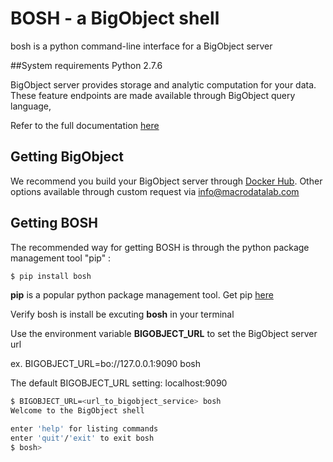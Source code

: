 # BOSH - a BigObject shell

bosh is a python command-line interface for a BigObject server

##System requirements
Python 2.7.6

BigObject server provides storage and analytic computation for your data.
These feature endpoints are made available through BigObject query language,

Refer to the full documentation [here](https://docs.bigobject.io/)

## Getting BigObject

We recommend you build your BigObject server through
[Docker Hub](https://registry.hub.docker.com/u/macrodata/bigobject/).  Other options available through custom
request via info@macrodatalab.com

## Getting BOSH

The recommended way for getting BOSH is through the python package management tool "pip" :

```bash
$ pip install bosh
```

**pip** is a popular python package management tool.  Get pip
[here](https://pip.pypa.io/en/latest/installing.html)

Verify bosh is install be excuting **bosh** in your terminal
 
Use the environment variable **BIGOBJECT_URL**  to set the BigObject server url

ex. BIGOBJECT_URL=bo://127.0.0.1:9090 bosh

The default BIGOBJECT_URL setting: localhost:9090 

```bash
$ BIGOBJECT_URL=<url_to_bigobject_service> bosh
Welcome to the BigObject shell

enter 'help' for listing commands
enter 'quit'/'exit' to exit bosh
$ bosh>
```
